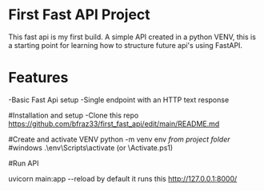 # First Fast API Project
This fast api is my first build. A simple API created in a python VENV, this is a starting point for learning how to structure future api's using FastAPI.


# Features
-Basic Fast Api setup
-Single endpoint with an HTTP text response


#Installation and setup
-Clone this repo
https://github.com/bfraz33/first_fast_api/edit/main/README.md

#Create and activate VENV
python -m venv env
*from project folder*
  #windows
  .\env\Scripts\activate (or \Activate.ps1)

#Run API

uvicorn main:app --reload
by default it runs this http://127.0.0.1:8000/
